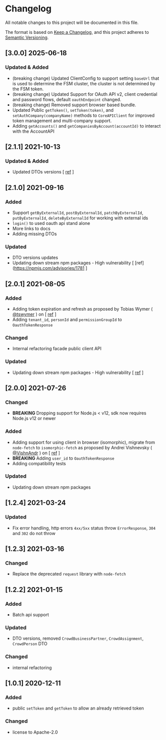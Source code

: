 # Changelog

All notable changes to this project will be documented in this file.

The format is based on [Keep a Changelog](https://keepachangelog.com/en/1.0.0/),
and this project adheres to [Semantic Versioning](https://semver.org/spec/v2.0.0.html).

## [3.0.0] 2025-06-18
### Updated & Added
- (breaking change) Updated ClientConfig to support setting `baseUrl` that is used to determine the FSM cluster, the cluster is not determined by the FSM token.
- (breaking change) Updated Support for OAuth API v2, client credential and password flows, default `oauthEndpoint` changed. 
- (breaking change) Removed support browser based bundle.
- Updated Public `getToken()`, `setToken(token)`, and `setAuthCompany(companyName)` methods to `CoreAPIClient` for improved token management and multi-company support.
- Adding `getAccounts()` and `getCompaniesByAccount(accountId)` to interact with the AccountAPI

## [2.1.1] 2021-10-13
### Updated & Added
- Updated DTOs versions [ [ref](https://github.com/SAP/fsm-sdk/pull/17) ]

## [2.1.0] 2021-09-16
### Added
- Support `getByExternalId`, `postByExternalId`, `patchByExternalId`, `putByExternalId`, `deleteByExternalId`  for working with external ids
- `login()` to used oauth api stand alone
- More links to docs 
- Adding missing DTOs

### Updated 
- DTO versions updates
- Updating down stream npm packages - High vulnerability [ [ref](https://npmjs.com/advisories/1781 ]

## [2.0.1] 2021-08-05
### Added
- Adding token expiration and refresh as proposed by Tobias Wymer ( [@tswymer](https://github.com/tswymer) ) on [ [ref](https://github.com/SAP/fsm-sdk/pull/11) ]
- Adding `tenant_id`, `personId` and `permissionGroupId` to `OauthTokenResponse`
### Changed 
- Internal refactoring facade public client API
### Updated 
- Updating down stream npm packages - High vulnerability [ [ref](https://npmjs.com/advisories/1770) ]

## [2.0.0] 2021-07-26
### Changed
- **BREAKING** Dropping support for Node.js < v12, sdk now requires Node.js v12 or newer 
### Added
- Adding support for using client in browser (isomorphic), migrate from `node-fetch` to `isomorphic-fetch` as proposed by Andrei Vishnevsky ( [@VishnAndr](https://github.com/VishnAndr) ) on [ [ref](https://github.com/SAP/fsm-sdk/pull/9) ]
- **BREAKING** Adding `user_id` to `OauthTokenResponse`
- Adding compatibility tests
### Updated 
- Updating down stream npm packages 


## [1.2.4] 2021-03-24
### Updated 
- Fix error handling, http errors `4xx/5xx` status throw `ErrorResponse`, `304` and `302` do not throw 

## [1.2.3] 2021-03-16
### Changed 
- Replace the deprecated `request` library with `node-fetch`

## [1.2.2] 2021-01-15
### Added
- Batch api support 
### Updated 
- DTO versions, removed `CrowdBusinessPartner`, `CrowdAssignment`, `CrowdPerson` DTO
### Changed
- internal refactoring

## [1.0.1] 2020-12-11
### Added
- public `setToken` and `getToken` to allow an already retrieved token
### Changed
- license to Apache-2.0
